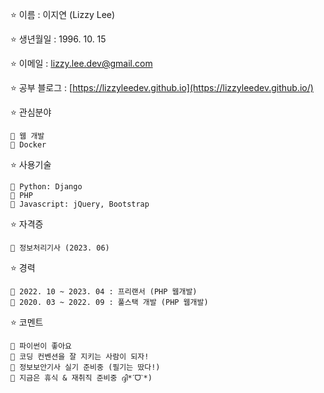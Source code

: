 ⭐ 이름 : 이지연 (Lizzy Lee)

⭐ 생년월일 : 1996. 10. 15

⭐ 이메일 : lizzy.lee.dev@gmail.com

⭐ 공부 블로그 : [https://lizzyleedev.github.io](https://lizzyleedev.github.io/)

⭐ 관심분야
```
🔸 웹 개발
🔸 Docker
```

⭐ 사용기술
```
🔸 Python: Django
🔸 PHP
🔸 Javascript: jQuery, Bootstrap
```

⭐ 자격증
```
🔸 정보처리기사 (2023. 06)
```

⭐ 경력
```
🔸 2022. 10 ~ 2023. 04 : 프리랜서 (PHP 웹개발)
🔸 2020. 03 ~ 2022. 09 : 풀스택 개발 (PHP 웹개발)
```

⭐ 코멘트
```
🔸 파이썬이 좋아요
🔸 코딩 컨벤션을 잘 지키는 사람이 되자!
🔸 정보보안기사 실기 준비중 (필기는 땄다!)
🔸 지금은 휴식 & 재취직 준비중 ദ്ദി*ˊᗜˋ*)
```
